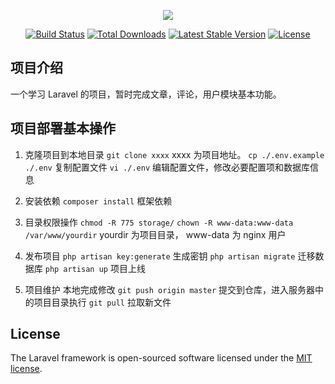 <p align="center"><img src="https://laravel.com/assets/img/components/logo-laravel.svg"></p>

<p align="center">
<a href="https://travis-ci.org/laravel/framework"><img src="https://travis-ci.org/laravel/framework.svg" alt="Build Status"></a>
<a href="https://packagist.org/packages/laravel/framework"><img src="https://poser.pugx.org/laravel/framework/d/total.svg" alt="Total Downloads"></a>
<a href="https://packagist.org/packages/laravel/framework"><img src="https://poser.pugx.org/laravel/framework/v/stable.svg" alt="Latest Stable Version"></a>
<a href="https://packagist.org/packages/laravel/framework"><img src="https://poser.pugx.org/laravel/framework/license.svg" alt="License"></a>
</p>

## 项目介绍
 一个学习 Laravel 的项目，暂时完成文章，评论，用户模块基本功能。
## 项目部署基本操作
 1. 克隆项目到本地目录
 `git clone xxxx` xxxx 为项目地址。
 `cp ./.env.example ./.env` 复制配置文件
 `vi ./.env`  编辑配置文件，修改必要配置项和数据库信息

 2. 安装依赖
 `composer install`   框架依赖
 
 3. 目录权限操作
 `chmod -R 775 storage/`
 `chown -R www-data:www-data /var/www/yourdir`  yourdir 为项目目录， www-data 为 nginx 用户
 
 4. 发布项目
 `php artisan key:generate`    生成密钥
 `php artisan migrate`  迁移数据库
 `php artisan up`   项目上线

 5. 项目维护
 本地完成修改 `git push origin master` 提交到仓库，进入服务器中的项目目录执行 `git pull` 拉取新文件

## License

The Laravel framework is open-sourced software licensed under the [MIT license](https://opensource.org/licenses/MIT).
